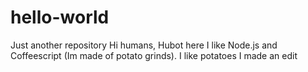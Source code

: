 # hello-world
Just another repository
Hi humans, Hubot here I like Node.js and Coffeescript (Im made of potato grinds).
I like potatoes 
I made an edit
